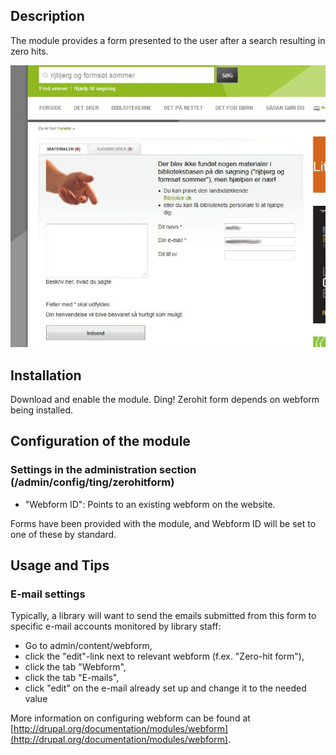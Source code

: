 Description
-----------
The module provides a form presented to the user after a search resulting in zero hits.

![Ding! Zero-hit Form](img/screenshot.jpg) 

Installation
------------

Download and enable the module. Ding! Zerohit form depends on webform being installed. 


Configuration of the module
---------------------------

### Settings in the administration section (/admin/config/ting/zerohitform)

* "Webform ID": Points to an existing webform on the website. 

Forms have been provided with the module, and Webform ID will be set to one of these by standard.


Usage and Tips
--------------

### E-mail settings

Typically, a library will want to send the emails submitted from this form to specific e-mail accounts monitored by library staff:

* Go to admin/content/webform,
* click the "edit"-link next to relevant webform (f.ex. "Zero-hit form"), 
* click the tab "Webform", 
* click the tab "E-mails", 
* click "edit" on the e-mail already set up and change it to the needed value

More information on configuring webform can be found at [http://drupal.org/documentation/modules/webform](http://drupal.org/documentation/modules/webform).  

